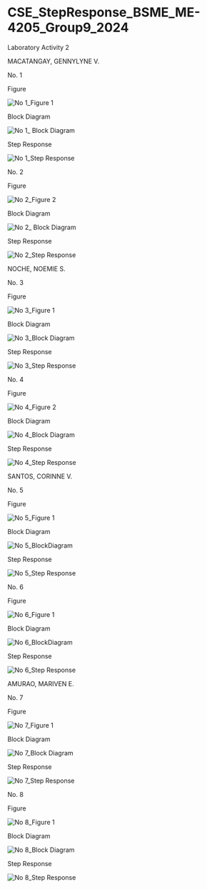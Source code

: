 # CSE_StepResponse_BSME_ME-4205_Group9_2024
Laboratory Activity 2

MACATANGAY, GENNYLYNE V.

No. 1

Figure

![No 1_Figure 1](https://github.com/CorinneSantos/CSE_StepResponse_BSME_ME-4205_Group9_2024/assets/159053773/b492aa5e-b283-4e77-a1b2-2ce7475bc03b)

Block Diagram

![No 1_ Block Diagram](https://github.com/CorinneSantos/CSE_StepResponse_BSME_ME-4205_Group9_2024/assets/159053773/8711b596-6d71-4144-9434-52e7b80aed05)

Step Response

![No 1_Step Response](https://github.com/CorinneSantos/CSE_StepResponse_BSME_ME-4205_Group9_2024/assets/159053773/765ddd54-e817-4d6d-9004-8034b556accc)


No. 2

Figure

![No 2_Figure 2](https://github.com/CorinneSantos/CSE_StepResponse_BSME_ME-4205_Group9_2024/assets/159053773/68ab85e1-9108-43ea-924c-2d2f0fc1c36f)

Block Diagram

![No 2_ Block Diagram](https://github.com/CorinneSantos/CSE_StepResponse_BSME_ME-4205_Group9_2024/assets/159053773/1b481284-e7e7-4823-96fa-90e7307dd4fc)

Step Response

![No 2_Step Response](https://github.com/CorinneSantos/CSE_StepResponse_BSME_ME-4205_Group9_2024/assets/159053773/d3bb635a-e755-440c-89ad-cd55c1f2bf07)


NOCHE, NOEMIE S.

No. 3

Figure

![No 3_Figure 1](https://github.com/CorinneSantos/CSE_StepResponse_BSME_ME-4205_Group9_2024/assets/159034322/198d3549-6292-4abd-9ca8-b9b79ba70bbc)

Block Diagram

![No 3_Block Diagram](https://github.com/CorinneSantos/CSE_StepResponse_BSME_ME-4205_Group9_2024/assets/159034322/981ffbf9-247f-4c55-b9fa-86e27e09be81)

Step Response

![No 3_Step Response](https://github.com/CorinneSantos/CSE_StepResponse_BSME_ME-4205_Group9_2024/assets/159034322/7ecaf724-cce8-4ee7-8fd9-fe5f0fd44bd0)

No. 4

Figure

![No 4_Figure 2](https://github.com/CorinneSantos/CSE_StepResponse_BSME_ME-4205_Group9_2024/assets/159034322/73079684-ef20-454b-b600-b0b1652ba73a)

Block Diagram

![No 4_Block Diagram](https://github.com/CorinneSantos/CSE_StepResponse_BSME_ME-4205_Group9_2024/assets/159034322/a2908173-a310-47ff-8a6d-609f1c4df08e)

Step Response

![No 4_Step Response](https://github.com/CorinneSantos/CSE_StepResponse_BSME_ME-4205_Group9_2024/assets/159034322/9f313809-941f-4039-8fd5-4f60dc120e8d)

SANTOS, CORINNE V.

No. 5

Figure

![No  5_Figure 1](https://github.com/CorinneSantos/CSE_StepResponse_BSME_ME-4205_Group9_2024/assets/159272619/94fddb97-f1ce-499f-b89b-b1daa299b1c6)

Block Diagram

![No 5_BlockDiagram](https://github.com/CorinneSantos/CSE_StepResponse_BSME_ME-4205_Group9_2024/assets/159272619/45b1bb2f-53aa-4963-94a2-a1e2dbc571e4)

Step Response

![No 5_Step Response](https://github.com/CorinneSantos/CSE_StepResponse_BSME_ME-4205_Group9_2024/assets/159272619/1e7c86a8-504d-4c72-a855-4b50b8f09a3a)


No. 6

Figure

![No 6_Figure 1](https://github.com/CorinneSantos/CSE_StepResponse_BSME_ME-4205_Group9_2024/assets/159272619/eaf6723e-07aa-454f-8818-a2cbf6717bc0)

Block Diagram


![No 6_BlockDiagram](https://github.com/CorinneSantos/CSE_StepResponse_BSME_ME-4205_Group9_2024/assets/159272619/bfeed3f0-430e-456b-97b9-4a6bc4782fd9)

Step Response

![No 6_Step Response](https://github.com/CorinneSantos/CSE_StepResponse_BSME_ME-4205_Group9_2024/assets/159272619/ee2d104f-073f-47f4-b5ee-8301e486c593)

AMURAO, MARIVEN E.

No. 7

Figure

![No  7_Figure 1](https://github.com/CorinneSantos/CSE_StepResponse_BSME_ME-4205_Group9_2024/assets/159036308/3d0bcf11-c5b5-49d5-9958-e2e108a67490)

Block Diagram

![No  7_Block Diagram](https://github.com/CorinneSantos/CSE_StepResponse_BSME_ME-4205_Group9_2024/assets/159036308/b55778d1-da75-4908-aef6-1beeddf3d76a)


Step Response

![No  7_Step Response ](https://github.com/CorinneSantos/CSE_StepResponse_BSME_ME-4205_Group9_2024/assets/159036308/6a980cd7-cb02-4ffe-9072-486d5a825c9d)

No. 8

Figure

![No  8_Figure 1](https://github.com/CorinneSantos/CSE_StepResponse_BSME_ME-4205_Group9_2024/assets/159036308/0d8e80a6-4cd8-469e-a484-ce0e6c6ee9cd)

Block Diagram

![No  8_Block Diagram](https://github.com/CorinneSantos/CSE_StepResponse_BSME_ME-4205_Group9_2024/assets/159036308/7e9b4955-6167-4c2d-802e-ed8e725d5cbd)


Step Response

![No  8_Step Response ](https://github.com/CorinneSantos/CSE_StepResponse_BSME_ME-4205_Group9_2024/assets/159036308/bc7d2484-df08-4047-9ba5-3b09e2de4167)




